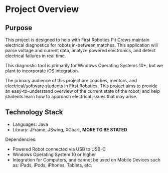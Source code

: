 # Project Overview

## Purpose
This project is designed to help with First Robotics Pit Crews maintain electrical diagnostics for robots in-between matches. This application will parse voltage and current data, analyze powered electronics, and detect electrical failures in real time.

This diagnostic tool is primarily for Windows Operating Systems 10+, but we plant to incorporate iOS integration.

The primary audience of this project are coaches, mentors, and electrical/software students in First Robotics. This project aims to provide an easy-to-understand overview of the current state of the robot, and help students learn how to approach electrical issues that may arise.

## Technology Stack
- Languages: Java
- Library: JFrame, JSwing, XChart, __MORE TO BE STATED__

Dependencies: 
- Powered Robot connected via USB to USB-C
- Windows Operating System 10 or higher
- Integration for Computers, and cannot be used on Mobile Devices such as: iPads, iPods, iPhones, Tablets, etc.
